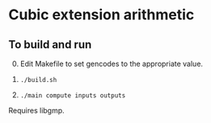 # Cubic extension arithmetic

## To build and run


0. Edit Makefile to set gencodes to the appropriate value.

1. `./build.sh`
2. `./main compute inputs outputs`

Requires libgmp.
